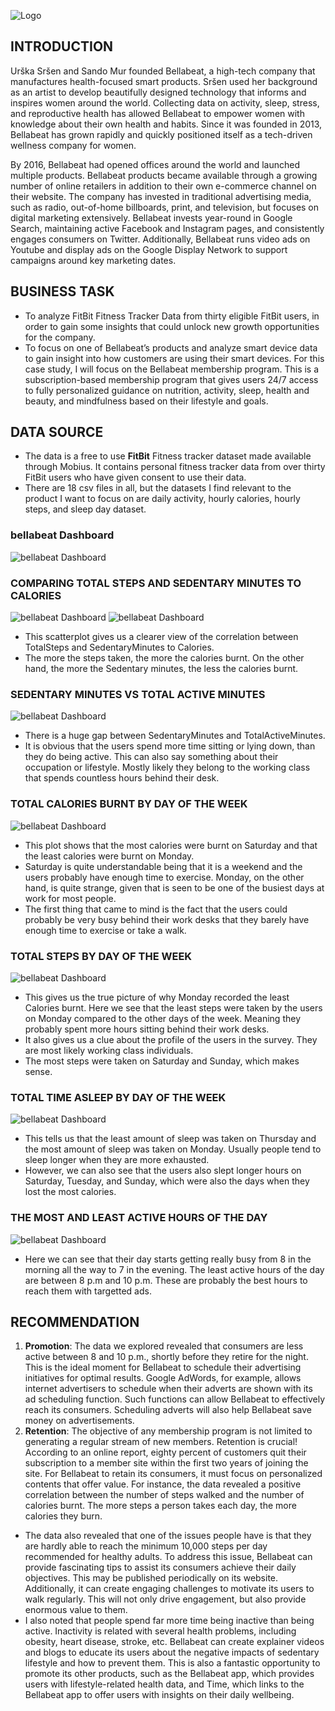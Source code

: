 
![Logo](https://github.com/rejoice03/BellaBeat/blob/main/bellabeat%20logo.png?raw=true)


## INTRODUCTION

Urška Sršen and Sando Mur founded Bellabeat, a high-tech company that manufactures health-focused smart products. Sršen used her background as an artist to develop beautifully designed technology that informs and inspires women around the world. Collecting data on activity, sleep, stress, and reproductive health has allowed Bellabeat to empower women with knowledge about their own health and habits. Since it was founded in 2013, Bellabeat has grown rapidly and quickly positioned itself as a tech-driven wellness company for women.

By 2016, Bellabeat had opened offices around the world and launched multiple products. Bellabeat products became available through a growing number of online retailers in addition to their own e-commerce channel on their website. The company has invested in traditional advertising media, such as radio, out-of-home billboards, print, and television, but focuses on digital marketing extensively. Bellabeat invests year-round in Google Search, maintaining active Facebook and Instagram pages, and consistently engages consumers on Twitter. Additionally, Bellabeat runs video ads on Youtube and display ads on the Google Display Network to support campaigns around key marketing dates.

## BUSINESS TASK
- To analyze FitBit Fitness Tracker Data from thirty eligible FitBit users, in order to gain some insights that could unlock new growth opportunities for the company.
- To focus on one of Bellabeat’s products and analyze smart device data to gain insight into how customers are using their smart devices.
For this case study, I will focus on the Bellabeat membership program. This is a subscription-based membership program that gives users 24/7 access to fully personalized guidance on nutrition, activity, sleep, health and beauty, and mindfulness based on their lifestyle and goals.
## DATA SOURCE
- The data is a free to use **FitBit** Fitness tracker dataset made available through Mobius. It contains personal fitness tracker data from over thirty FitBit users who have given consent to use their data.
- There are 18 csv files in all, but the datasets I find relevant to the product I want to focus on are daily activity, hourly calories, hourly steps, and sleep day dataset.
### bellabeat Dashboard

![bellabeat Dashboard](https://github.com/rejoice03/BellaBeat/blob/main/Tableau/Dashboard%201%20(2).png?raw=true)

### COMPARING TOTAL STEPS AND SEDENTARY MINUTES TO CALORIES

![bellabeat Dashboard](https://github.com/rejoice03/BellaBeat/blob/main/Tableau/Calories%20Burnt%20By%20Total%20Steps.png?raw=true)
![bellabeat Dashboard](https://github.com/rejoice03/BellaBeat/blob/main/Tableau/Sedentary%20Minutes%20and%20Calories.png?raw=true)

- This scatterplot gives us a clearer view of the correlation between TotalSteps and SedentaryMinutes to Calories.
- The more the steps taken, the more the calories burnt. On the other hand, the more the Sedentary minutes, the less the calories burnt.

### SEDENTARY MINUTES VS TOTAL ACTIVE MINUTES

![bellabeat Dashboard](https://github.com/rejoice03/BellaBeat/blob/main/Tableau/Sedentary%20Minutes%20vs%20Total%20Active%20Minutes.png?raw=true)
- There is a huge gap between SedentaryMinutes and TotalActiveMinutes.
- It is obvious that the users spend more time sitting or lying down, than they do being active. This can also say something about their occupation or lifestyle. Mostly likely they belong to the working class that spends countless hours behind their desk.

### TOTAL CALORIES BURNT BY DAY OF THE WEEK

![bellabeat Dashboard](https://github.com/rejoice03/BellaBeat/blob/main/Tableau/Calories%20Burned%20by%20Day%20of%20the%20Week.png?raw=true)
- This plot shows that the most calories were burnt on Saturday and that the least calories were burnt on Monday.
- Saturday is quite understandable being that it is a weekend and the users probably have enough time to exercise. Monday, on the other hand, is quite strange, given that is seen to be one of the busiest days at work for most people.
- The first thing that came to mind is the fact that the users could probably be very busy behind their work desks that they barely have enough time to exercise or take a walk.
### TOTAL STEPS BY DAY OF THE WEEK
![bellabeat Dashboard](https://github.com/rejoice03/BellaBeat/blob/main/Tableau/Total%20Steps%20Taken%20by%20Day%20of%20the%20Week.png?raw=true)
- This gives us the true picture of why Monday recorded the least Calories burnt. Here we see that the least steps were taken by the users on Monday compared to the other days of the week. Meaning they probably spent more hours sitting behind their work desks.
- It also gives us a clue about the profile of the users in the survey. They are most likely working class individuals.
- The most steps were taken on Saturday and Sunday, which makes sense.
### TOTAL TIME ASLEEP BY DAY OF THE WEEK
![bellabeat Dashboard](https://github.com/rejoice03/BellaBeat/blob/main/Tableau/Total%20Time%20Asleep%20by%20Day%20of%20the%20Week.png?raw=true)
- This tells us that the least amount of sleep was taken on Thursday and the most amount of sleep was taken on Monday. Usually people tend to sleep longer when they are more exhausted.
- However, we can also see that the users also slept longer hours on Saturday, Tuesday, and Sunday, which were also the days when they lost the most calories.
### THE MOST AND LEAST ACTIVE HOURS OF THE DAY
![bellabeat Dashboard](https://github.com/rejoice03/BellaBeat/blob/main/Tableau/The%20most%20and%20active%20hours%20of%20the%20day.png?raw=true)
- Here we can see that their day starts getting really busy from 8 in the morning all the way to 7 in the evening. The least active hours of the day are between 8 p.m and 10 p.m. These are probably the best hours to reach them with targetted ads.
## RECOMMENDATION

1. **Promotion**: The data we explored revealed that consumers are less active between 8 and 10 p.m., shortly before they retire for the night. This is the ideal moment for Bellabeat to schedule their advertising initiatives for optimal results. Google AdWords, for example, allows internet advertisers to schedule when their adverts are shown with its ad scheduling function. Such functions can allow Bellabeat to effectively reach its consumers. Scheduling adverts will also help Bellabeat save money on advertisements.
2. **Retention**: The objective of any membership program is not limited to generating a regular stream of new members. Retention is crucial! According to an online report, eighty percent of customers quit their subscription to a member site within the first two years of joining the site. For Bellabeat to retain its consumers, it must focus on personalized contents that offer value. For instance, the data revealed a positive correlation between the number of steps walked and the number of calories burnt. The more steps a person takes each day, the more calories they burn.
- The data also revealed that one of the issues people have is that they are hardly able to reach the minimum 10,000 steps per day recommended for healthy adults. To address this issue, Bellabeat can provide fascinating tips to assist its consumers achieve their daily objectives. This may be published periodically on its website. Additionally, it can create engaging challenges to motivate its users to walk regularly. This will not only drive engagement, but also provide enormous value to them.
- I also noted that people spend far more time being inactive than being active. Inactivity is related with several health problems, including obesity, heart disease, stroke, etc. Bellabeat can create explainer videos and blogs to educate its users about the negative impacts of sedentary lifestyle and how to prevent them. This is also a fantastic opportunity to promote its other products, such as the Bellabeat app, which provides users with lifestyle-related health data, and Time, which links to the Bellabeat app to offer users with insights on their daily wellbeing.

